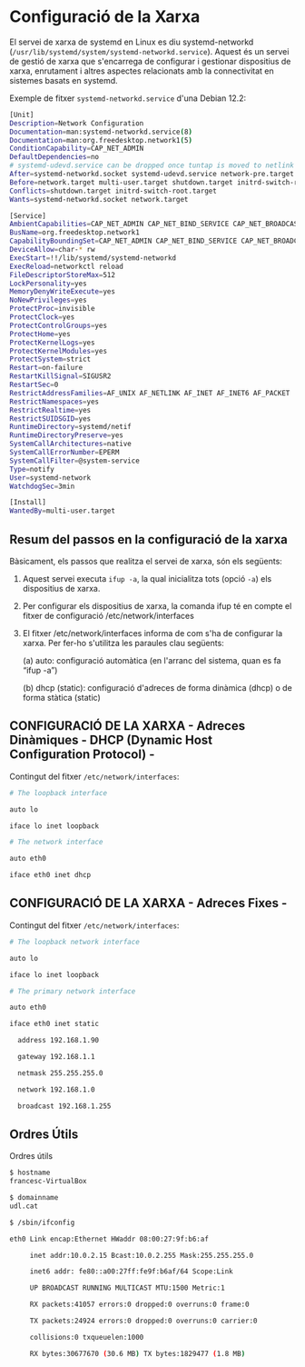 # Configuració de la Xarxa

El servei de xarxa de systemd en Linux es diu systemd-networkd (`/usr/lib/systemd/system/systemd-networkd.service`). Aquest és un servei de gestió de xarxa que s'encarrega de configurar i gestionar dispositius de xarxa, enrutament i altres aspectes relacionats amb la connectivitat en sistemes basats en systemd.

Exemple de fitxer `systemd-networkd.service` d'una Debian 12.2:

```sh
[Unit]
Description=Network Configuration
Documentation=man:systemd-networkd.service(8)
Documentation=man:org.freedesktop.network1(5)
ConditionCapability=CAP_NET_ADMIN
DefaultDependencies=no
# systemd-udevd.service can be dropped once tuntap is moved to netlink
After=systemd-networkd.socket systemd-udevd.service network-pre.target systemd-sysusers.service systemd-sysctl.service
Before=network.target multi-user.target shutdown.target initrd-switch-root.target
Conflicts=shutdown.target initrd-switch-root.target
Wants=systemd-networkd.socket network.target

[Service]
AmbientCapabilities=CAP_NET_ADMIN CAP_NET_BIND_SERVICE CAP_NET_BROADCAST CAP_NET_RAW
BusName=org.freedesktop.network1
CapabilityBoundingSet=CAP_NET_ADMIN CAP_NET_BIND_SERVICE CAP_NET_BROADCAST CAP_NET_RAW
DeviceAllow=char-* rw
ExecStart=!!/lib/systemd/systemd-networkd
ExecReload=networkctl reload
FileDescriptorStoreMax=512
LockPersonality=yes
MemoryDenyWriteExecute=yes
NoNewPrivileges=yes
ProtectProc=invisible
ProtectClock=yes
ProtectControlGroups=yes
ProtectHome=yes
ProtectKernelLogs=yes
ProtectKernelModules=yes
ProtectSystem=strict
Restart=on-failure
RestartKillSignal=SIGUSR2
RestartSec=0
RestrictAddressFamilies=AF_UNIX AF_NETLINK AF_INET AF_INET6 AF_PACKET
RestrictNamespaces=yes
RestrictRealtime=yes
RestrictSUIDSGID=yes
RuntimeDirectory=systemd/netif
RuntimeDirectoryPreserve=yes
SystemCallArchitectures=native
SystemCallErrorNumber=EPERM
SystemCallFilter=@system-service
Type=notify
User=systemd-network
WatchdogSec=3min

[Install]
WantedBy=multi-user.target
```


## Resum del passos en la configuració de la xarxa

Bàsicament, els passos que realitza el servei de xarxa, són els següents:

1. Aquest servei executa `ifup -a`, la qual inicialitza tots (opció  `-a`) els dispositius de xarxa.

2. Per configurar els dispositius de xarxa, la comanda ifup té en compte el fitxer de configuració /etc/network/interfaces

3. El fitxer /etc/network/interfaces informa de com s'ha de configurar la xarxa. Per fer-ho s'utilitza les paraules clau següents:

	(a) auto: configuració automàtica (en l'arranc del sistema, quan es fa “ifup -a”)

	(b) dhcp (static): configuració d'adreces de forma dinàmica (dhcp) o de forma stàtica (static)



## CONFIGURACIÓ DE LA XARXA - Adreces Dinàmiques - DHCP (Dynamic Host Configuration Protocol) -

Contingut del fitxer `/etc/network/interfaces`:

```sh
# The loopback interface 

auto lo

iface lo inet loopback

# The network interface

auto eth0

iface eth0 inet dhcp

```

## CONFIGURACIÓ DE LA XARXA - Adreces Fixes -



Contingut del fitxer `/etc/network/interfaces`:


```sh
# The loopback network interface 

auto lo 

iface lo inet loopback

# The primary network interface 

auto eth0 

iface eth0 inet static 

  address 192.168.1.90

  gateway 192.168.1.1 

  netmask 255.255.255.0 

  network 192.168.1.0 

  broadcast 192.168.1.255
```

## Ordres Útils

Ordres útils

```sh
$ hostname 
francesc-VirtualBox 
```


```sh
$ domainname
udl.cat
```


```sh
$ /sbin/ifconfig

eth0 Link encap:Ethernet HWaddr 08:00:27:9f:b6:af

     inet addr:10.0.2.15 Bcast:10.0.2.255 Mask:255.255.255.0

     inet6 addr: fe80::a00:27ff:fe9f:b6af/64 Scope:Link

     UP BROADCAST RUNNING MULTICAST MTU:1500 Metric:1

     RX packets:41057 errors:0 dropped:0 overruns:0 frame:0

     TX packets:24924 errors:0 dropped:0 overruns:0 carrier:0 

     collisions:0 txqueuelen:1000 

     RX bytes:30677670 (30.6 MB) TX bytes:1829477 (1.8 MB)
```


